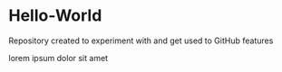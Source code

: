 # Hello-World
Repository created to experiment with and get used to GitHub features

lorem ipsum dolor sit amet

